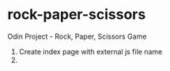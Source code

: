 # rock-paper-scissors

Odin Project - Rock, Paper, Scissors Game

1. Create index page with external js file name
2.
